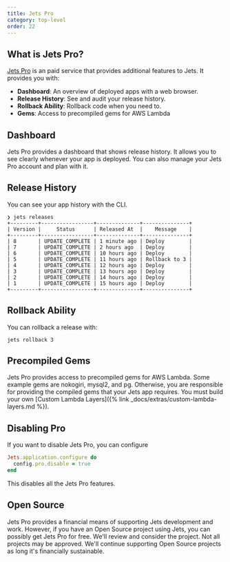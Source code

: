 ```yaml
---
title: Jets Pro
category: top-level
order: 22
---
```


## What is Jets Pro?

[Jets Pro](https://www.rubyonjets.com) is an paid service that provides additional features to Jets. It provides you with:

* **Dashboard**: An overview of deployed apps with a web browser.
* **Release History**: See and audit your release history.
* **Rollback Ability**: Rollback code when you need to.
* **Gems**: Access to precompiled gems for AWS Lambda

## Dashboard

Jets Pro provides a dashboard that shows release history. It allows you to see clearly whenever your app is deployed. You can also manage your Jets Pro account and plan with it.

## Release History

You can see your app history with the CLI.

    ❯ jets releases
    +---------+-----------------+--------------+---------------+
    | Version |     Status      | Released At  |    Message    |
    +---------+-----------------+--------------+---------------+
    | 8       | UPDATE_COMPLETE | 1 minute ago | Deploy        |
    | 7       | UPDATE_COMPLETE | 2 hours ago  | Deploy        |
    | 6       | UPDATE_COMPLETE | 10 hours ago | Deploy        |
    | 5       | UPDATE_COMPLETE | 11 hours ago | Rollback to 3 |
    | 4       | UPDATE_COMPLETE | 12 hours ago | Deploy        |
    | 3       | UPDATE_COMPLETE | 13 hours ago | Deploy        |
    | 2       | UPDATE_COMPLETE | 14 hours ago | Deploy        |
    | 1       | UPDATE_COMPLETE | 15 hours ago | Deploy        |
    +---------+-----------------+--------------+---------------+

## Rollback Ability

You can rollback a release with:

    jets rollback 3

## Precompiled Gems

Jets Pro provides access to precompiled gems for AWS Lambda.  Some example gems are nokogiri, mysql2, and pg. Otherwise, you are responsible for providing the compiled gems that your Jets app requires. You must build your own [Custom Lambda Layers]({% link _docs/extras/custom-lambda-layers.md %}).

## Disabling Pro

If you want to disable Jets Pro, you can configure

```ruby
Jets.application.configure do
  config.pro.disable = true
end
```

This disables all the Jets Pro features.

## Open Source

Jets Pro provides a financial means of supporting Jets development and work. However, if you have an Open Source project using Jets, you can possibly get Jets Pro for free. We'll review and consider the project. Not all projects may be approved. We'll continue supporting Open Source projects as long it's financially sustainable.
